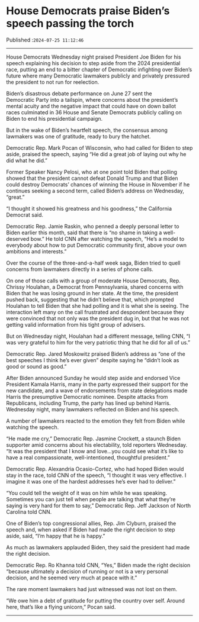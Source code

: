 # House Democrats praise Biden’s speech passing the torch

Published :`2024-07-25 11:12:46`

---

House Democrats Wednesday night praised President Joe Biden for his speech explaining his decision to step aside from the 2024 presidential race, putting an end to a bitter chapter of Democratic infighting over Biden’s future where many Democratic lawmakers publicly and privately pressured the president to not run for reelection.

Biden’s disastrous debate performance on June 27 sent the Democratic Party into a tailspin, where concerns about the president’s mental acuity and the negative impact that could have on down ballot races culminated in 36 House and Senate Democrats publicly calling on Biden to end his presidential campaign.

But in the wake of Biden’s heartfelt speech, the consensus among lawmakers was one of gratitude, ready to bury the hatchet.

Democratic Rep. Mark Pocan of Wisconsin, who had called for Biden to step aside, praised the speech, saying “He did a great job of laying out why he did what he did.”

Former Speaker Nancy Pelosi, who at one point told Biden that polling showed that the president cannot defeat Donald Trump and that Biden could destroy Democrats’ chances of winning the House in November if he continues seeking a second term, called Biden’s address on Wednesday, “great.”

“I thought it showed his greatness and his goodness,” the California Democrat said.

Democratic Rep. Jamie Raskin, who penned a deeply personal letter to Biden earlier this month, said that there is “no shame in taking a well-deserved bow.” He told CNN after watching the speech, “He’s a model to everybody about how to put Democratic community first, above your own ambitions and interests.”

Over the course of the three-and-a-half week saga, Biden tried to quell concerns from lawmakers directly in a series of phone calls.

On one of those calls with a group of moderate House Democrats, Rep. Chrissy Houlahan, a Democrat from Pennsylvania, shared concerns with Biden that he was losing ground in her state. At the time, the president pushed back, suggesting that he didn’t believe that, which prompted Houlahan to tell Biden that she had polling and it is what she is seeing. The interaction left many on the call frustrated and despondent because they were convinced that not only was the president dug in, but that he was not getting valid information from his tight group of advisers.

But on Wednesday night, Houlahan had a different message, telling CNN, “I was very grateful to him for the very patriotic thing that he did for all of us.”

Democratic Rep. Jared Moskowitz praised Biden’s address as “one of the best speeches I think he’s ever given” despite saying he “didn’t look as good or sound as good.”

After Biden announced Sunday he would step aside and endorsed Vice President Kamala Harris, many in the party expressed their support for the new candidate, and a wave of endorsements from state delegations made Harris the presumptive Democratic nominee. Despite attacks from Republicans, including Trump, the party has lined up behind Harris. Wednesday night, many lawmakers reflected on Biden and his speech.

A number of lawmakers reacted to the emotion they felt from Biden while watching the speech.

“He made me cry,” Democratic Rep. Jasmine Crockett, a staunch Biden supporter amid concerns about his electability, told reporters Wednesday. “It was the president that I know and love…you could see what it’s like to have a real compassionate, well-intentioned, thoughtful president.”

Democratic Rep. Alexandria Ocasio-Cortez, who had hoped Biden would stay in the race, told CNN of the speech, “I thought it was very effective. I imagine it was one of the hardest addresses he’s ever had to deliver.”

“You could tell the weight of it was on him while he was speaking. Sometimes you can just tell when people are talking that what they’re saying is very hard for them to say,” Democratic Rep. Jeff Jackson of North Carolina told CNN.

One of Biden’s top congressional allies, Rep. Jim Clyburn, praised the speech and, when asked if Biden had made the right decision to step aside, said, “I’m happy that he is happy.”

As much as lawmakers applauded Biden, they said the president had made the right decision.

Democratic Rep. Ro Khanna told CNN, “Yes,” Biden made the right decision “because ultimately a decision of running or not is a very personal decision, and he seemed very much at peace with it.”

The rare moment lawmakers had just witnessed was not lost on them.

“We owe him a debt of gratitude for putting the country over self. Around here, that’s like a flying unicorn,” Pocan said.

---


